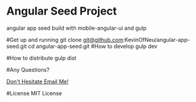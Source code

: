 Angular Seed Project
================
angular app seed build with mobile-angular-ui and gulp

#Get up and running
    git clone git@github.com:KevinOfNeu/angular-app-seed.git
    cd  angular-app-seed.git
#How to develop
    gulp dev

#How to distribute
    gulp dist
    
#Any Questions?    

<a href="email:kevin@bless4.me" title="email"> Don't Hesitate Email Me!</a>

#License
   MIT License